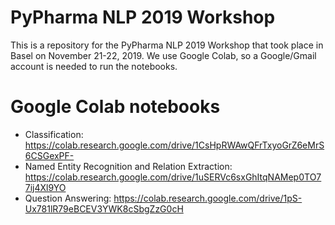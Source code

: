 # PyPharma NLP 2019 Workshop

This is a repository for the PyPharma NLP 2019 Workshop that took place in 
Basel on November 21-22, 2019. We use Google Colab, so a Google/Gmail account 
is needed to run the notebooks.

# Google Colab notebooks

* Classification: https://colab.research.google.com/drive/1CsHpRWAwQFrTxyoGrZ6eMrS6CSGexPF-
* Named Entity Recognition and Relation Extraction: https://colab.research.google.com/drive/1uSERVc6sxGhItqNAMep0TO77ij4Xl9YO
* Question Answering: https://colab.research.google.com/drive/1pS-Ux781lR79eBCEV3YWK8cSbgZzG0cH
